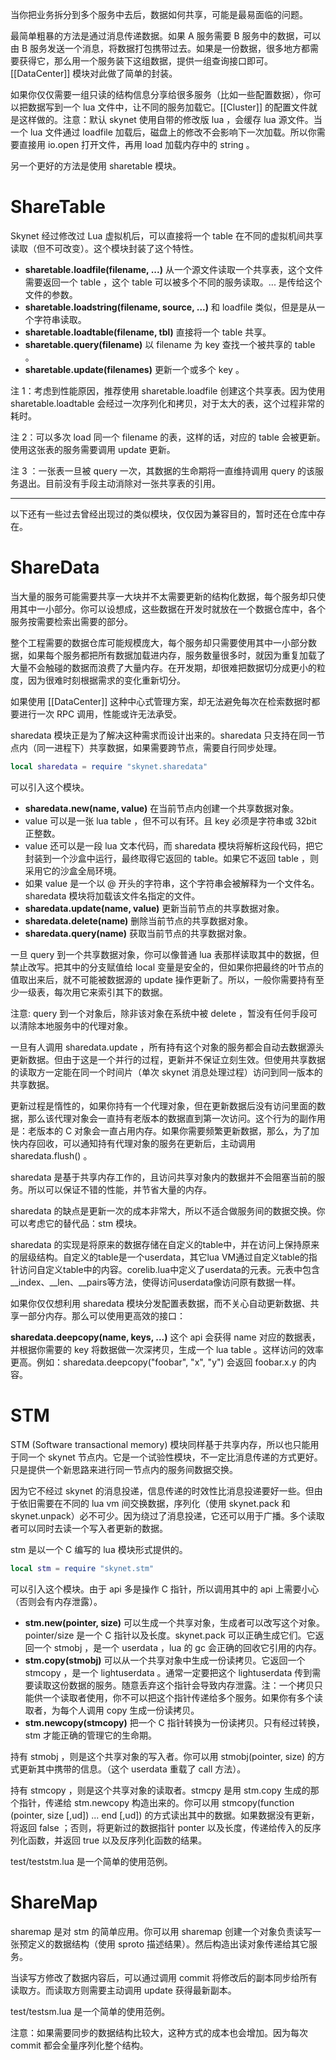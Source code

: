 当你把业务拆分到多个服务中去后，数据如何共享，可能是最易面临的问题。

最简单粗暴的方法是通过消息传递数据。如果 A 服务需要 B 服务中的数据，可以由 B 服务发送一个消息，将数据打包携带过去。如果是一份数据，很多地方都需要获得它，那么用一个服务装下这组数据，提供一组查询接口即可。[[DataCenter]] 模块对此做了简单的封装。

如果你仅仅需要一组只读的结构信息分享给很多服务（比如一些配置数据），你可以把数据写到一个 lua 文件中，让不同的服务加载它。[[Cluster]] 的配置文件就是这样做的。注意：默认 skynet 使用自带的修改版 lua ，会缓存 lua 源文件。当一个 lua 文件通过 loadfile 加载后，磁盘上的修改不会影响下一次加载。所以你需要直接用 io.open 打开文件，再用 load 加载内存中的 string 。

另一个更好的方法是使用 sharetable 模块。

ShareTable
==========

Skynet 经过修改过 Lua 虚拟机后，可以直接将一个 table 在不同的虚拟机间共享读取（但不可改变）。这个模块封装了这个特性。

* **sharetable.loadfile(filename, ...)** 从一个源文件读取一个共享表，这个文件需要返回一个 table ，这个 table 可以被多个不同的服务读取。... 是传给这个文件的参数。
* **sharetable.loadstring(filename, source, ...)** 和 loadfile 类似，但是是从一个字符串读取。
* **sharetable.loadtable(filename, tbl)** 直接将一个 table 共享。
* **sharetable.query(filename)** 以 filename 为 key 查找一个被共享的 table 。
* **sharetable.update(filenames)** 更新一个或多个 key 。

注 1：考虑到性能原因，推荐使用 sharetable.loadfile 创建这个共享表。因为使用 sharetable.loadtable 会经过一次序列化和拷贝，对于太大的表，这个过程非常的耗时。

注 2：可以多次 load 同一个 filename 的表，这样的话，对应的 table 会被更新。使用这张表的服务需要调用 update 更新。

注 3 ：一张表一旦被 query 一次，其数据的生命期将一直维持调用 query 的该服务退出。目前没有手段主动消除对一张共享表的引用。

----

以下还有一些过去曾经出现过的类似模块，仅仅因为兼容目的，暂时还在仓库中存在。

ShareData
=========

当大量的服务可能需要共享一大块并不太需要更新的结构化数据，每个服务却只使用其中一小部分。你可以设想成，这些数据在开发时就放在一个数据仓库中，各个服务按需要检索出需要的部分。

整个工程需要的数据仓库可能规模庞大，每个服务却只需要使用其中一小部分数据，如果每个服务都把所有数据加载进内存，服务数量很多时，就因为重复加载了大量不会触碰的数据而浪费了大量内存。在开发期，却很难把数据切分成更小的粒度，因为很难时刻根据需求的变化重新切分。

如果使用 [[DataCenter]] 这种中心式管理方案，却无法避免每次在检索数据时都要进行一次 RPC 调用，性能或许无法承受。

sharedata 模块正是为了解决这种需求而设计出来的。sharedata 只支持在同一节点内（同一进程下）共享数据，如果需要跨节点，需要自行同步处理。

```lua
local sharedata = require "skynet.sharedata"
```

可以引入这个模块。

* **sharedata.new(name, value)** 在当前节点内创建一个共享数据对象。
 * value 可以是一张 lua table ，但不可以有环。且 key 必须是字符串或 32bit 正整数。
 * value 还可以是一段 lua 文本代码，而 sharedata 模块将解析这段代码，把它封装到一个沙盒中运行，最终取得它返回的 table。如果它不返回 table ，则采用它的沙盒全局环境。
 * 如果 value 是一个以 @ 开头的字符串，这个字符串会被解释为一个文件名。sharedata 模块将加载该文件名指定的文件。
* **sharedata.update(name, value)** 更新当前节点的共享数据对象。
* **sharedata.delete(name)** 删除当前节点的共享数据对象。
* **sharedata.query(name)** 获取当前节点的共享数据对象。

一旦 query 到一个共享数据对象，你可以像普通 lua 表那样读取其中的数据，但禁止改写。把其中的分支赋值给 local 变量是安全的，但如果你把最终的叶节点的值取出来后，就不可能被数据源的 update 操作更新了。所以，一般你需要持有至少一级表，每次用它来索引其下的数据。

注意: query 到一个对象后，除非该对象在系统中被 delete ，暂没有任何手段可以清除本地服务中的代理对象。

一旦有人调用 sharedata.update ，所有持有这个对象的服务都会自动去数据源头更新数据。但由于这是一个并行的过程，更新并不保证立刻生效。但使用共享数据的读取方一定能在同一个时间片（单次 skynet 消息处理过程）访问到同一版本的共享数据。

更新过程是惰性的，如果你持有一个代理对象，但在更新数据后没有访问里面的数据，那么该代理对象会一直持有老版本的数据直到第一次访问。这个行为的副作用是：老版本的 C 对象会一直占用内存。如果你需要频繁更新数据，那么，为了加快内存回收，可以通知持有代理对象的服务在更新后，主动调用 sharedata.flush() 。

sharedata 是基于共享内存工作的，且访问共享对象内的数据并不会阻塞当前的服务。所以可以保证不错的性能，并节省大量的内存。

sharedata 的缺点是更新一次的成本非常大，所以不适合做服务间的数据交换。你可以考虑它的替代品：stm 模块。

sharedata 的实现是将原来的数据存储在自定义的table中，并在访问上保持原来的层级结构。自定义的table是一个userdata，其它lua VM通过自定义table的指针访问自定义table中的内容。corelib.lua中定义了userdata的元表。元表中包含__index、__len、__pairs等方法，使得访问userdata像访问原有数据一样。

如果你仅仅想利用 sharedata 模块分发配置表数据，而不关心自动更新数据、共享一部分内存。那么可以使用更高效的接口：

**sharedata.deepcopy(name, keys, ...)** 这个 api 会获得 name 对应的数据表，并根据你需要的 key 将数据做一次深拷贝，生成一个 lua table 。这样访问的效率更高。例如：sharedata.deepcopy("foobar", "x", "y") 会返回 foobar.x.y 的内容。

STM
====

STM (Software transactional memory) 模块同样基于共享内存，所以也只能用于同一个 skynet 节点内。它是一个试验性模块，不一定比消息传递的方式更好。只是提供一个新思路来进行同一节点内的服务间数据交换。

因为它不经过 skynet 的消息投递，信息传递的时效性比消息投递要好一些。但由于依旧需要在不同的 lua vm 间交换数据，序列化（使用 skynet.pack 和 skynet.unpack）必不可少。因为绕过了消息投递，它还可以用于广播。多个读取者可以同时去读一个写入者更新的数据。

stm 是以一个 C 编写的 lua 模块形式提供的。
```lua
local stm = require "skynet.stm"
```
可以引入这个模块。由于 api 多是操作 C 指针，所以调用其中的 api 上需要小心（否则会有内存泄露）。

* **stm.new(pointer, size)** 可以生成一个共享对象，生成者可以改写这个对象。pointer/size 是一个 C 指针以及长度。skynet.pack 可以正确生成它们。它返回一个 stmobj ，是一个 userdata ，lua 的 gc 会正确的回收它引用的内存。
* **stm.copy(stmobj)** 可以从一个共享对象中生成一份读拷贝。它返回一个 stmcopy ，是一个 lightuserdata 。通常一定要把这个 lightuserdata 传到需要读取这份数据的服务。随意丢弃这个指针会导致内存泄露。注：一个拷贝只能供一个读取者使用，你不可以把这个指针传递给多个服务。如果你有多个读取者，为每个人调用 copy 生成一份读拷贝。
* **stm.newcopy(stmcopy)** 把一个 C 指针转换为一份读拷贝。只有经过转换，stm 才能正确的管理它的生命期。

持有 stmobj ，则是这个共享对象的写入者。你可以用 stmobj(pointer, size) 的方式更新其中携带的信息。（这个 userdata 重载了 call 方法）。

持有 stmcopy ，则是这个共享对象的读取者。stmcpy 是用 stm.copy 生成的那个指针，传递给 stm.newcopy 构造出来的。你可以用 stmcopy(function (pointer, size [,ud]) ... end [,ud]) 的方式读出其中的数据。如果数据没有更新，将返回 false ；否则，将更新过的数据指针 ponter 以及长度，传递给传入的反序列化函数，并返回 true 以及反序列化函数的结果。

test/teststm.lua 是一个简单的使用范例。

ShareMap
========

sharemap 是对 stm 的简单应用。你可以用 sharemap 创建一个对象负责读写一张预定义的数据结构（使用 sproto 描述结果）。然后构造出读对象传递给其它服务。

当读写方修改了数据内容后，可以通过调用 commit 将修改后的副本同步给所有读取方。而读取方则需要主动调用 update 获得最新副本。

test/testsm.lua 是一个简单的使用范例。

注意：如果需要同步的数据结构比较大，这种方式的成本也会增加。因为每次 commit 都会全量序列化整个结构。









